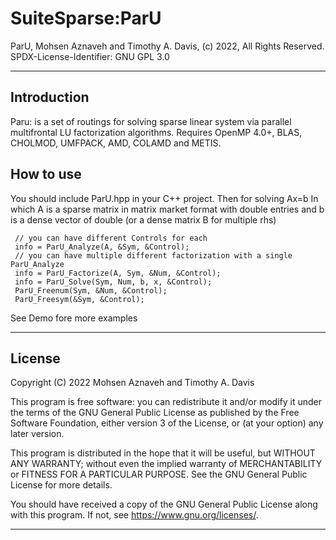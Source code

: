 # SuiteSparse:ParU

ParU, Mohsen Aznaveh and Timothy A. Davis, (c) 2022, All Rights Reserved.
SPDX-License-Identifier: GNU GPL 3.0

--------------------------------------------------------------------------------

## Introduction

Paru: is a set of routings for solving sparse linear system via parallel
multifrontal LU factorization algorithms.  Requires OpenMP 4.0+, BLAS, CHOLMOD,
UMFPACK, AMD, COLAMD and METIS.

##  How to use

You should include ParU.hpp in your C++ project. Then for solving Ax=b
In which A is a sparse matrix in matrix market format with double entries
and b is a dense vector of double 
(or a dense matrix B for multiple rhs)

     // you can have different Controls for each
     info = ParU_Analyze(A, &Sym, &Control);
     // you can have multiple different factorization with a single ParU_Analyze
     info = ParU_Factorize(A, Sym, &Num, &Control);
     info = ParU_Solve(Sym, Num, b, x, &Control);
     ParU_Freenum(Sym, &Num, &Control);
     ParU_Freesym(&Sym, &Control);

See Demo fore more examples


--------------------------------------------------------------------------------
## License
Copyright (C) 2022 Mohsen Aznaveh and Timothy A. Davis

This program is free software: you can redistribute it and/or modify it under
the terms of the GNU General Public License as published by the Free Software
Foundation, either version 3 of the License, or (at your option) any later
version.

This program is distributed in the hope that it will be useful, but WITHOUT ANY
WARRANTY; without even the implied warranty of MERCHANTABILITY or FITNESS FOR A
PARTICULAR PURPOSE. See the GNU General Public License for more details.

You should have received a copy of the GNU General Public License along with
this program. If not, see <https://www.gnu.org/licenses/>.

--------------------------------------------------------------------------------
